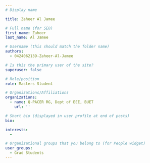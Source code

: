 ```yaml
---
# Display name

title: Zaheer Al Jamee

# Full name (for SEO)
first_name: Zaheer
last_name: Al Jamee

# Username (this should match the folder name)
authors:
  - 0424062139-Zaheer-Al-Jamee

# Is this the primary user of the site?
superuser: false

# Role/position
role: Masters Student 

# Organizations/Affiliations
organizations:
  - name: Q-PACER RG, Dept of EEE, BUET
    url: ''

# Short bio (displayed in user profile at end of posts)
bio: 

interests:
  -  

# Organizational groups that you belong to (for People widget)
user_groups:
  - Grad Students
---
```

